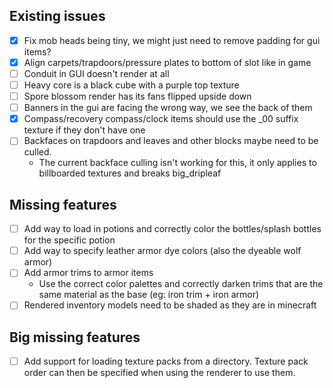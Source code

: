 ## Existing issues
- [x] Fix mob heads being tiny, we might just need to remove padding for gui items?
- [x] Align carpets/trapdoors/pressure plates to bottom of slot like in game
- [ ] Conduit in GUI doesn't render at all
- [ ] Heavy core is a black cube with a purple top texture
- [ ] Spore blossom render has its fans flipped upside down
- [ ] Banners in the gui are facing the wrong way, we see the back of them
- [x] Compass/recovery compass/clock items should use the _00 suffix texture if they don't have one
- [ ] Backfaces on trapdoors and leaves and other blocks maybe need to be culled.
  - The current backface culling isn't working for this, it only applies to billboarded textures and breaks big_dripleaf

## Missing features
- [ ] Add way to load in potions and correctly color the bottles/splash bottles for the specific potion
- [ ] Add way to specify leather armor dye colors (also the dyeable wolf armor)
- [ ] Add armor trims to armor items
    - Use the correct color palettes and correctly darken trims that are the same material as the base (eg: iron trim + iron armor)
- [ ] Rendered inventory models need to be shaded as they are in minecraft

## Big missing features
- [ ] Add support for loading texture packs from a directory. Texture pack order can then be specified when using the renderer to use them.